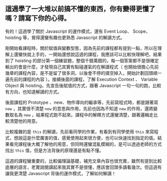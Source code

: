 ## 這週學了一大堆以前搞不懂的東西，你有變得更懂了嗎？請寫下你的心得。

有的！這週學了關於 Javascript 的運作模式，還有 Event Loop、 Scope、 hoisting 等，覺得還蠻有趣也更熟悉 Javascript 的解讀方式。

剛開始看課程時，關於賦值與變數型態，因為先前的課程都有提到一點，所以在理解上還蠻快就上手的，一開始還想說這週的課程，我應該可以比較快理解吧，結果到了 hoisting 的部分第一個練習題，整個千錯萬錯的，每一個答案都不是很確定輸出的會是什麼，才發現自己其實有點碰運氣的在解讀程式（ 也開始很擔心先前幾章的課程內容，是不是留了很多洞，以後會不停的撲空掉入，開始計劃回頭順一遍先前的課程的內容 ）。接續後面的課程，了解 Execution Context 、 Variable Object 與 hoisting，先宣告後賦值的方式，跟著 Javascript 一句一句的跑，比較有方向，也知道解讀的方式。

後面課程的 Prototype 、new、物件導向的繼承等，先前寫程式時，都是跟著寫  ` new ` ，其實很不清楚 `new` 的意思與作用，先前也因為不知道 `new` 的作用，還將變數取名為 `new` ，結果程式跑不起來。課程中的解釋方式還蠻清楚，跟著邏輯走比較清楚他的用意。

比較複雜的是 `this` 的解讀，先前看同學的作業，有看到有同學使用 `this` 來寫程式，想說這是什麼厲害的值，感覺使用起來很方便，也可以快速找到指定的值。結果看完課程後大概了解他的用意，但同時還蠻混亂模糊的，是可以透過老師的方式找出 `this` 值，但是方法背後的原理還是有點不懂。

這週的課程蠻重要的，比較偏理論基礎，補充文章內容也很充實，雖然有提到比較底層的語言，老實說閱讀起來我其實不是很懂，應該會回頭多讀看幾次。但這週有讓我更清楚 Javascript 背後的運作模式，了解如何解讀！
